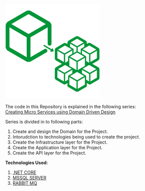 ![DotNet Micro Services](https://github.com/UmerIftikhar/MicroService_NetCore/blob/master/microservices.png)

The code in this Repository is explained in the following series:   
[Creating Micro Services using Domain Driven Design](https://medium.com/microservices-using-dotnet-core)   

Series is divided in to following parts:   
1. Create and design the Domain for the Project.  
2. Intorudction to technologies being used to create the project.  
3. Create the Infrastructure layer  for the Project.   
4. Create the Application layer  for the Project.  
5. Create the API layer  for the Project.  

**Technologies Used:**  
1. [.NET CORE](https://dotnet.microsoft.com/download)  
2. [MSSQL SERVER](https://www.microsoft.com/en-us/sql-server/sql-server-downloads)  
3. [RABBIT MQ](https://www.rabbitmq.com/)
